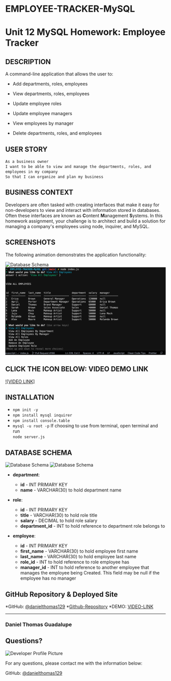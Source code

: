 # EMPLOYEE-TRACKER-MySQL

# Unit 12 MySQL Homework: Employee Tracker


## DESCRIPTION
A command-line application that allows the user to:

  * Add departments, roles, employees

  * View departments, roles, employees

  * Update employee roles

  * Update employee managers

  * View employees by manager

  * Delete departments, roles, and employees
## USER STORY
```
As a business owner
I want to be able to view and manage the departments, roles, and employees in my company
So that I can organize and plan my business
```
## BUSINESS CONTEXT
Developers are often tasked with creating interfaces that make it easy for non-developers to view and interact with information stored in databases. Often these interfaces are known as **C**ontent **M**anagement **S**ystems. In this homework assignment, your challenge is to architect and build a solution for managing a company's employees using node, inquirer, and MySQL.

## SCREENSHOTS

The following animation demonstrates the application functionality:

![Database Schema](Assets/Employee-Tracker-MySql-App.gif)
![Database Schema](Assets/ALLEMP.png)
## CLICK THE ICON BELOW: VIDEO DEMO LINK

[![VIDEO LINK]](https://drive.google.com/file/d/1f50F8O-9k8NITC6kPzom6TUnwOE2Ib5k/view)

## INSTALLATION

* ```npm init -y```
* ```npm install mysql inquirer```
* ```npm install console.table```
* ```mysql -u root -p```
If choosing to use from terminal, open terminal and run    
```node server.js```   


## DATABASE SCHEMA

![Database Schema](Assets/schema.png)
![Database Schema](Assets/WB.png)

* **department**:

  * **id** - INT PRIMARY KEY
  * **name** - VARCHAR(30) to hold department name

* **role**:

  * **id** - INT PRIMARY KEY
  * **title** -  VARCHAR(30) to hold role title
  * **salary** -  DECIMAL to hold role salary
  * **department_id** -  INT to hold reference to department role belongs to

* **employee**:

  * **id** - INT PRIMARY KEY
  * **first_name** - VARCHAR(30) to hold employee first name
  * **last_name** - VARCHAR(30) to hold employee last name
  * **role_id** - INT to hold reference to role employee has
  * **manager_id** - INT to hold reference to another employee that manages the employee being Created. This field may be null if the employee has no manager
  
## GitHub Repository & Deployed Site
*GitHub: [@danielthomas129](https://github.com/danielthomas129/EMPLOYEE-TRACKER-MySQL)
*[Github-Repository](https://github.com/danielthomas129/EMPLOYEE-TRACKER-MySQL)
*DEMO: [VIDEO-LINK](https://drive.google.com/file/d/1f50F8O-9k8NITC6kPzom6TUnwOE2Ib5k/view)
- - -

### Daniel Thomas Guadalupe
  
  ## Questions?
  
  ![Developer Profile Picture](https://avatars3.githubusercontent.com/u/74033385?v=4) 
  
  For any questions, please contact me with the information below:
 
  GitHub: [@danielthomas129](https://api.github.com/users/danielthomas129)
